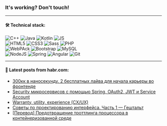 ### It's working? Don't touch!

---

#### 🛠️ Technical stack:

![C++](https://img.shields.io/badge/C++-informational?logo=c%2B%2B&style=flat&logoColor=white&color=9C033A)
![Java](https://img.shields.io/badge/Java-informational?logo=java&style=flat&logoColor=white&color=007396)
![Kotlin](https://img.shields.io/badge/Kotlin-informational?logo=Kotlin&style=flat&logoColor=white&color=0095D5)
![JS](https://img.shields.io/badge/JS-informational?logo=javaScript&style=flat&logoColor=black&color=F7Df1E) <br>
![HTML5](https://img.shields.io/badge/HTML5-informational?logo=html5&style=flat&logoColor=white&color=E34F26)
![CSS3](https://img.shields.io/badge/CSS3-informational?logo=css3&style=flat&logoColor=white&color=157286)
![Sass](https://img.shields.io/badge/Saas-informational?logo=sass&style=flat&logoColor=white&color=hotpink)
![PHP](https://img.shields.io/badge/PHP-informational?logo=php&style=flat&logoColor=white&color=777BB4) <br>
![WebPAck](https://img.shields.io/badge/WebPack-informational?logo=webPack&style=flat&logoColor=white&color=FF6F00)
![Bootstrap](https://img.shields.io/badge/Bootstrap-informational?logo=Bootstrap&style=flat&logoColor=white&color=7952B3)
![MySQL](https://img.shields.io/badge/MySQL-informational?logo=MySQL&style=flat&logoColor=white&color=00f) <br>
![NodeJS](https://img.shields.io/badge/NodeJS-informational?logo=node.js&style=flat&logoColor=white&color=43853D)
![Spring](https://img.shields.io/badge/Spring-informational?logo=Spring&style=flat&logoColor=white&color=0A9EDC)
![Angular](https://img.shields.io/badge/Vue-informational?logo=vue.js&style=flat&logoColor=white&color=red)
![Git](https://img.shields.io/badge/Git-informational?logo=git&style=flat&logoColor=white&color=darkorange)

___

#### 💬 Latest posts from habr.com:

<!-- BLOG-POST-LIST:START -->
- [300кк в наносекунду. 2 бесплатных лайва для начала карьеры во фронтенде](https://habr.com/ru/post/658989/?utm_source=habrahabr&utm_medium=rss&utm_campaign=658989)
- [Security микросервисов с помощью Spring, OAuth2, JWT и Service Account](https://habr.com/ru/post/658973/?utm_source=habrahabr&utm_medium=rss&utm_campaign=658973)
- [Warranty, utility, experience &lpar;CX/UX&rpar;](https://habr.com/ru/post/658953/?utm_source=habrahabr&utm_medium=rss&utm_campaign=658953)
- [Советы по проектированию интерфейса. Часть 1 — Гештальт](https://habr.com/ru/post/658851/?utm_source=habrahabr&utm_medium=rss&utm_campaign=658851)
- [[Перевод] Предотвращение троттлинга процессора в контейнеризованной среде](https://habr.com/ru/post/658309/?utm_source=habrahabr&utm_medium=rss&utm_campaign=658309)
<!-- BLOG-POST-LIST:END -->
